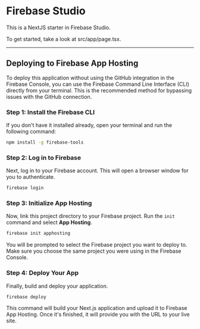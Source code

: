 # Firebase Studio

This is a NextJS starter in Firebase Studio.

To get started, take a look at src/app/page.tsx.

---

## Deploying to Firebase App Hosting

To deploy this application without using the GitHub integration in the Firebase Console, you can use the Firebase Command Line Interface (CLI) directly from your terminal. This is the recommended method for bypassing issues with the GitHub connection.

### Step 1: Install the Firebase CLI

If you don't have it installed already, open your terminal and run the following command:

```bash
npm install -g firebase-tools
```

### Step 2: Log in to Firebase

Next, log in to your Firebase account. This will open a browser window for you to authenticate.

```bash
firebase login
```

### Step 3: Initialize App Hosting

Now, link this project directory to your Firebase project. Run the `init` command and select **App Hosting**.

```bash
firebase init apphosting
```

You will be prompted to select the Firebase project you want to deploy to. Make sure you choose the same project you were using in the Firebase Console.

### Step 4: Deploy Your App

Finally, build and deploy your application.

```bash
firebase deploy
```

This command will build your Next.js application and upload it to Firebase App Hosting. Once it's finished, it will provide you with the URL to your live site.
